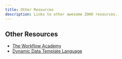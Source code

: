 ```yaml
---
title: Other Resources
description: Links to other awesome ZOHO resources.
---
```

## Other Resources

- [The Workflow Academy](https://github.com/TheWorkflowAcademy)
- [Dynamic Data Template Language](https://documentation.zohosites.com/language.html)
